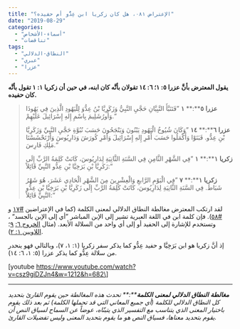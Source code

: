```yaml
---
title: "الإعتراض ٠٨١، هل كان زكريا ابن عِدُّو أم حفيده؟"
date: "2019-08-29"
categories: 
  - "أسماء-الأشخاص"
  - "تناقضات"
tags: 
  - "النطاق-الدلالي"
  - "عبري"
  - "عزرا"
---
```


**يقول المعترض بأنَّ عزرا ٥: ١؛ ٦: ١٤ تقولان بأنَّه كان ابنه، في حين أن زكريا ١: ١ تقول بأنَّه كان حفيده.**

> **عزرا** **٥****:** **١** ”فَتَنَبَّأَ النَّبِيَّانِ حَجَّيِ النَّبِيُّ وَزَكَرِيَّا بْنُ عِدُّوَ لِلْيَهُودِ الَّذِينَ فِي يَهُوذَا وَأُورُشَلِيمَ بِاسْمِ إِلهِ إِسْرَائِيلَ عَلَيْهِمْ.“
> 
> **عزرا** **٦****:** **١٤** ”وَكَانَ شُيُوخُ الْيَهُودِ يَبْنُونَ وَيَنْجَحُونَ حَسَبَ نُبُوَّةِ حَجَّيِ النَّبِيِّ وَزَكَرِيَّا بْنِ عِدُّو. فَبَنَوْا وَأَكْمَلُوا حَسَبَ أَمْرِ إِلهِ إِسْرَائِيلَ وَأَمْرِ كُورَشَ وَدَارِيُوسَ وَأَرْتَحْشَسْتَا مَلِكِ فَارِسَ.“
> 
> **زكريا** **١****:** **١** ”فِي الشَّهْرِ الثَّامِنِ فِي السَّنَةِ الثَّانِيَةِ لِدَارِيُوسَ، كَانَتْ كَلِمَةُ الرَّبِّ إِلَى زَكَرِيَّا بْنِ بَرَخِيَّا بْنِ عِدُّو النَّبِيِّ قَائِلاً:“
> 
> **زكريا** **١****:** **٧** ”فِي الْيَوْمِ الرَّابعِ وَالْعِشْرِينَ مِنَ الشَّهْرِ الْحَادِي عَشَرَ، هُوَ شَهْرُ شَبَاطَ. فِي السَّنَةِ الثَّانِيَةِ لِدَارِيُوسَ، كَانَتْ كَلِمَةُ الرَّبِّ إِلَى زَكَرِيَّا بْنِ بَرَخِيَّا بْنِ عِدُّو النَّبِيِّ قَائِلاً:“

لقد ارتكب المعترض مغالطة النطاق الدلالي لمعنى الكلمة (كما في الإعتراضين [#١٧](http://apologitic.com/2019/02/20/objection017/) و [#٥٨](http://apologitic.com/2019/04/01/objection058/)). فإن كلمة ابن في اللغة العبرية تشير إلى الإبن المباشر ”أي إلى الإبن بالجسد“ ، وتستخدم للإشارة إلى الحفيد أو إلى أي واحد من السلالة الأبعد. (مثال [الخروج ٦:](https://biblia.com/books/ar-vandyke/ex6.9) [٩](https://biblia.com/books/ar-vandyke/ex6.9)؛ [اللاويين ١: ٢](https://biblia.com/books/ar-vandyke/lv1.2)).

إذ أنَّ زكريا هو ابن بَرَخِيَّا و حفيد عِدُّو كما يذكر سفر زكريا (١: ١، ٧)، وبالتالي فهو ينحدر من سلالة عِدُّو كما يذكر عزرا (٥: ١، ٦: ١٤).

\[youtube https://www.youtube.com/watch?v=csz9giDZJn4&w=1212&h=682\]

* * *

_**مغالطة** **النطاق** **الدلالي** **لمعنى** **الكلمة****:** تحدث هذه المغالطة حين يقوم القارئ بتحديد كل النطاق الدلالي للكلمة (أي جميع المعاني التي قد تحملها الكلمة) ثم بعد ذلك يقوم باختيار المعنى الذي يتناسب مع التفسير الذي يتبنّاه، عوضاً عن السماح لسياق النص أن يقوم بتحديد معناها، فسياق النص هو ما يقوم بتحديد المعنى وليس تفضيلات القارئ._
